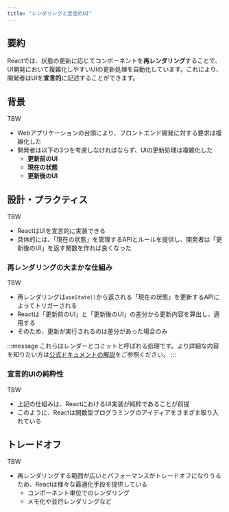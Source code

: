 ```yaml
---
title: "レンダリングと宣言的UI"
---
```


## 要約

Reactでは、状態の更新に応じてコンポーネントを**再レンダリング**することで、UI開発において複雑化しやすいUIの更新処理を自動化しています。これにより、開発者はUIを**宣言的**に記述することができます。

## 背景

TBW

- Webアプリケーションの台頭により、フロントエンド開発に対する要求は複雑化した
- 開発者は以下の3つを考慮しなければならず、UIの更新処理は複雑化した
  - **更新前のUI**
  - **現在の状態**
  - **更新後のUI**

## 設計・プラクティス

TBW

- ReactはUIを宣言的に実装できる
- 具体的には、「現在の状態」を管理するAPIとルールを提供し、開発者は「更新後のUI」を返す関数を作れば良くなった

### 再レンダリングの大まかな仕組み

TBW

- 再レンダリングは`useState()`から返される「現在の状態」を更新するAPIによってトリガーされる
- Reactは「更新前のUI」と「更新後のUI」の差分から更新内容を算出し、適用する
- そのため、更新が実行されるのは差分があった場合のみ

:::message
これらはレンダーとコミットと呼ばれる処理です。より詳細な内容を知りたい方は[公式ドキュメントの解説](https://ja.react.dev/learn/render-and-commit)をご参照ください。
:::

### 宣言的UIの純粋性

TBW

- 上記の仕組みは、ReactにおけるUI実装が純粋であることが前提
- このように、Reactは関数型プログラミングのアイディアをさまざま取り入れている

## トレードオフ

TBW

- 再レンダリングする範囲が広いとパフォーマンスがトレードオフになりうるため、Reactは様々な最適化手段を提供している
  - コンポーネント単位でのレンダリング
  - メモ化や並行レンダリングなど
